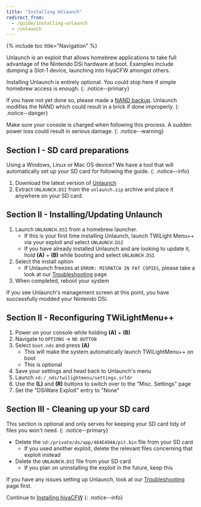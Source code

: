 ```yaml
---
title: "Installing Unlaunch"
redirect_from:
  - /guide/installing-unlaunch
  - /unlaunch
---
```


{% include toc title="Navigation" %}

Unlaunch is an exploit that allows homebrew applications to take full advantage of the Nintendo DSi hardware at boot. Examples include dumping a Slot-1 device, launching into hiyaCFW amongst others.

Installing Unlaunch is entirely optional. You could stop here if simple homebrew access is enough.
{: .notice--primary}

If you have not yet done so, please made a [NAND backup](dumping-nand). Unlaunch modifies the NAND which could result in a brick if done improperly.
{: .notice--danger}

Make sure your console is charged when following this process. A sudden power loss could result in serious damage.
{: .notice--warning}

## Section I - SD card preparations

Using a Windows, Linux or Mac OS device? We have a tool that will automatically set up your SD card for following the guide.
{: .notice--info}

1. Download the latest version of [Unlaunch](https://problemkaputt.de/unlaunch.zip)
1. Extract `UNLAUNCH.DSI` from the `unlaunch.zip` archive and place it anywhere on your SD card.

## Section II - Installing/Updating Unlaunch

1. Launch `UNLAUNCH.DSI` from a homebrew launcher.
   - If this is your first time installing Unlaunch, launch TWiLight Menu++ via your exploit and select `UNLAUNCH.DSI`
   - If you have already installed Unlaunch and are looking to update it, hold **(A)** + **(B)** while booting and select `UNLAUNCH.DSI`
1. Select the install option
   - If Unlaunch freezes at `ERROR: MISMATCH IN FAT COPIES`, please take a look at our [Troubleshooting](troubleshooting) page
1. When completed, reboot your system

If you see Unlaunch's management screen at this point, you have successfully modded your Nintendo DSi.

## Section II - Reconfiguring TWiLightMenu++

1. Power on your console while holding **(A)** + **(B)**
1. Navigate to `OPTIONS` -> `NO BUTTON`
1. Select `boot.nds` and press **(A)**
   - This will make the system automatically launch TWiLightMenu++ on boot
   - This is optional
1. Save your settings and head back to Unlaunch's menu
1. Launch `sd:/_nds/twilightmenu/settings.srldr`
1. Use the **(L)** and **(R)** buttons to switch over to the "Misc. Settings" page
1. Set the "DSiWare Exploit" entry to "None"

## Section III - Cleaning up your SD card

This section is optional and only serves for keeping your SD card tidy of files you won't need.
{: .notice--primary}

- Delete the `sd:/private/ds/app/484E494A/pit.bin` file from your SD card
   - If you used another exploit, delete the relevant files concerning that exploit instead
- Delete the `UNLAUNCH.DSI` file from your SD card
   - If you plan on uninstalling the exploit in the future, keep this

If you have any issues setting up Unlaunch, look at our [Troubleshooting](troubleshooting) page first.

Continue to [Installing hiyaCFW](installing-hiyacfw)
{: .notice--info}
